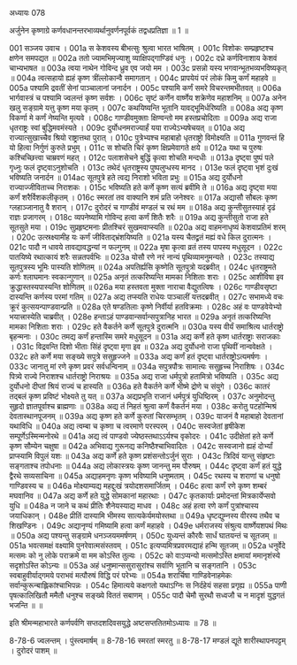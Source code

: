 अध्यायः 078

अर्जुनेन कृष्णाग्रे कर्णवधानन्तरभाव्यर्थानुवर्णनपूर्वकं तद्वधप्रतिज्ञा ॥ 1 ॥

001	सञ्जय उवाच ।
001a	स केशवस्य बीभत्सुः श्रुत्वा भारत भाषितम् ।
001c	विशोकः सम्प्रहृष्टश्च क्षणेन समपद्यत ॥
002a	ततो ज्यामभिमृज्याशु व्याक्षिपद्गाण्डिवं धनुः ।
002c	दध्रे कर्णविनाशाय केशवं चाभ्यभाषत ॥
003a	त्वया नाथेन गोविन्द ध्रुव एव जयो मम ।
003c	प्रसन्नो यस्य भगवान्भूतभव्यभविष्यकृत् ॥
004a	त्वत्सहायो ह्यहं कृष्ण त्रींल्लोकान्वै समागतान् ।
004c	प्रापयेयं परं लोकं किमु कर्णं महाहवे ॥
005a	पश्यामि द्रवतीं सेनां पाञ्चालानां जनार्दन ।
005c	पश्यामि कर्णं समरे विचरन्तमभीतवत् ॥
006a	भार्गवास्त्रं च पश्यामि ज्वलन्तं कृष्ण सर्वशः ।
006c	सृष्टं कर्णेन वार्ष्णेय शक्रेणेव महाशनिम् ॥
007a	अनेन खलु सङ्ग्रामे यत्तु कृष्ण मया कृतम् ।
007c	कथयिष्यन्ति भूतानि यावद्भूमिर्धरिष्यति ॥
008a	अद्य कृष्ण विकर्णा मे कर्णं नेष्यन्ति मृत्यवे ।
008c	गाण्डीवमुक्ताः क्षिण्वन्तो मम हस्तप्रचोदिताः ॥
009a	अद्य राजा धृतराष्ट्रः स्वां बुद्धिमवमंस्यते ।
009c	दुर्योधनमराज्यार्हं यया राज्येऽभ्यषेचयत् ॥
010a	अद्य राज्यात्सुखाच्चैव श्रियो राष्ट्रात्तथा पुरात् ।
010c	पुत्रेभ्यश्च महाबाहो धृतराष्ट्रो विमोक्ष्यति ॥
011a	गुणवन्तं हि यो हित्वा निर्गुणं कुरुते प्रभुम् ।
011c	स शोचति चिरं कृष्ण क्षिप्रमेवागते क्षये ॥
012a	यथा च पुरुषः कश्चिच्छित्त्वा चाम्रवणं महत् ।
012c	पलाशसेचने बुद्धिं कृत्वा शोचति मन्दधीः ॥
013a	दृष्ट्वा पुष्पं पले गृध्नुः फलं दृष्ट्वाऽनुशोचति ।
013c	तथेदं धृतराष्ट्रस्य पुष्पलुप्धस्य मानद ।
013e	फलं दृष्ट्वा भृशं दुःखं भविष्यति जनार्दन ॥
014ac	सूतपुत्रे हते त्वद्य निराशो भविता प्रभुः ॥
015a	अद्य दुर्योधनो राज्याज्जीविताच्च निराशकः ।
015c	भविष्यति हते कर्णे कृष्ण सत्यं ब्रवीमि ते ॥
016a	अद्य दृष्ट्वा मया कर्णं शरैर्विशकलीकृतम् ।
016c	स्मरतां तव वाक्यानि शमं प्रति जनेश्वरः ॥
017a	अद्यासौ सौबलः कृष्ण ग्लहाञ्जानातु वै शरान् ।
017c	दुरोदरं च गाण्डीवं मण्डलं च रथं मम ॥
018a	अद्य कुन्तीसुतस्याहं दृढं राज्ञः प्रजागरम् ।
018c	व्यपनेष्यामि गोविन्द हत्वा कर्णं शितैः शरैः ॥
019a	अद्य कुन्तीसुतो राजा हते सूतसुते मया ।
019c	सुप्रहृष्टमनाः प्रीतश्चिरं सुखमवाप्स्यति ॥
020a	अद्य वाहमनाधृष्यं केशवाप्रतिमं शरम् ।
020c	उत्स्रक्ष्यामीह यः कर्णं जीविताद्भ्रंशयिष्यति ॥
021a	यस्य चैतद्व्रतं मह्यं वधे किल दुरात्मनः ।
021c	पादौ न धावये तावद्यावद्धन्यां न फल्गुनम् ॥
022a	मृषा कृत्वा व्रतं तस्य पापस्य मधुसूदन ।
022c	पातयिष्ये रथात्कायं शरैः सन्नतपर्वभिः ॥
023a	योसौ रणे नरं नान्यं पृथिव्यामनुमन्यते ।
023c	तस्याद्य सूतपुत्रस्य भूमिः पास्यति शोणितम् ॥
024a	अपतिर्ह्यसि कृष्णेति सूतपुत्रो यदब्रवीत् ।
024c	धृतराष्ट्रमते कर्णः श्लाघमानः स्वकान्गुणान् ॥
025a	अनृतं तत्करिष्यन्ति मामका निशिताः शराः ।
025c	आशीविषा इव क्रुद्धास्तस्यपास्यन्ति शोणितम् ॥
026a	मया हस्तवता मुक्ता नाराचा वैद्युतत्विषः ।
026c	गाण्डीवसृष्टा दास्यन्ति कर्णस्य परमां गतिम् ॥
027a	अद्य तप्स्यति राधेयः पाञ्चालीं यत्तदब्रवीत् ।
027c	सभामध्ये वचः क्रूरं कुत्सयन्पाण्डवान्प्रति ॥
028a	एते षण्डतिलाः कृष्णे निर्वीर्या हतविक्रमाः ।
028c	अहं वः पाण्डवेयेभ्यो भयात्त्रास्येति चाब्रवीत् ।
028e	हन्ताऽहं पाण्डवान्सर्वान्सपुत्रानिह भारत ॥
029a	अनृतं तत्करिष्यन्ति मामका निशिताः शराः ।
029c	हते वैकर्तने कर्णे सूतपुत्रे दुरात्मनि ॥
030a	यस्य वीर्यं समाश्रित्य धार्तराष्ट्रो बृहन्मनाः ।
030c	तमद्य कर्णं हन्तास्मि समरे मधुसूदन ॥
031a	अद्य कर्णे हते कृष्ण धार्तराष्ट्राः सराजकाः ।
031c	विद्रवन्ति दिशो भीताः सिंहं दृष्ट्वा मृगा इव ॥
032a	अद्य दुर्योधनो राजा पृथिवीं नान्ववेक्षते ।
032c	हते कर्णे मया सङ्ख्ये सपुत्रे ससुहृज्जने ॥
033a	अद्य कर्णं हतं दृष्ट्वा धार्तराष्ट्रोऽत्यमर्षणः ।
033c	जानातु मां रणे कृष्ण प्रवरं सर्वधन्विनाम् ॥
034a	सपुत्रपौत्रः सामात्यः ससुहृच्च निराशिषः ।
034c	पित्र्ये राज्ये निराशश्च धार्तराष्ट्रो निराश्रयः ॥
035a	अद्य राजा धर्मपुत्रो हतामित्रो भविष्यति ।
035c	अद्य दुर्योधनो दीप्तां श्रियं राज्यं च हास्यति ॥
036a	हते वैकर्तने कर्णे भीष्मे द्रोणे च संयुगे ।
036c	कातरं तद्बलं कृष्ण प्रविष्टं भोक्ष्यते तु यत् ॥
037a	अद्यप्रभृति राजानं धर्मपुत्रं युधिष्ठिरम् ।
037c	अनुमोदन्तु सुहृदो ज्ञातपूर्वाश्च ब्राह्मणाः ॥
038a	अद्य तं निहतं श्रुत्वा कर्णं वैकर्तनं मया ।
038c	करोतु पटहोन्मिश्रं देवतास्थानपूजनम् ॥
039a	अद्य कृष्ण हते कर्णे कुरुतां चिरसम्भृतम् ।
039c	याजनं वै महाबाहो देवतानां यथाविधि ॥
040a	अद्य त्वम्बा च कृष्णा च त्वरमाणे परस्परम् ।
040c	सस्वजेतां हृषीकेश सम्पूर्णेऽस्मिन्मनोरथे ॥
041a	अद्य त्वं पाण्डवो ज्येष्ठस्तथाऽऽर्यश्च वृकोदरः ।
041c	उदीक्षेतां हते कर्णे कृष्ण सौम्येन चक्षुषा ॥
042a	अभिवाद्य गुरूनद्य कनिष्ठैश्चाभिवादितः ।
042c	सस्वजानो ह्यहं दोर्भ्यां प्राप्स्यामि विपुलं यशः ॥
043a	अद्य कर्णे हते कृष्ण प्रशंसन्तोऽर्जुनं सुराः ।
043c	त्रिदिवं यान्तु संहृष्टाः सङ्गताश्च तपोधनाः ॥
044a	अद्य लोकास्त्रयः कृष्ण जानन्तु मम पौरुषम् ।
044c	दृष्ट्वा कर्णं हतं युद्धे द्वैरथे सव्यसाचिना ॥
045a	अद्याहमनृणः कृष्ण भविष्यामि धनुष्मताम् ।
045c	रथस्य च शराणां च धनुषो गाण्डिवस्य च ॥
046a	मोक्ष्याम्यद्य महद्दुःखं त्रयोदशसमार्जितम् ।
046c	हत्वा कर्णं रणे कृष्ण शम्बरं मघवानिव ॥
047a	अद्य कर्णे हते युद्धे सोमकानां महारथाः ।
047c	कृतकार्याः प्रमोदन्तां मित्रकार्येप्सवो युधि ॥
048a	न जाने च कथं प्रीतिः शैनेयस्याद्य माधव ।
048c	अहं हत्वा रणे कर्णं पुत्रांश्चास्य जयाधिकान् ।
048e	प्रीतिं दास्यामि भीमस्य सात्यकेर्यमयोस्तथा ॥
049a	धृष्टद्युम्नस्य वीरस्य तथैव च शिखण्डिनः ।
049c	अद्यानृण्यं गमिष्यामि हत्वा कर्णं महाहवे ।
049e	धर्मराजस्य संश्रुत्य वार्ष्णेयशपथं मिथः ॥
050a	अद्य पश्यन्तु सङ्ग्रामे धनञ्जयममर्षणम् ।
050c	युध्यन्तं कौरवैः सार्धं घातयन्तं च सूतजम् ॥
051a	भवत्समक्षं वक्ष्यामि पुनरेवात्मसंस्तवम् ।
051c	इत्यप्यमित्रप्रवरमद्याहं हन्मि सूतजम् ॥
052a	धनुर्वेदे मत्समः को नु लोके पराक्रमे वा मम कोऽस्ति तुल्यः ।
052c	को वाऽप्यन्यो मत्समोऽस्ति क्षमायां ममानृशंस्ये सदृशोऽस्ति कोऽन्यः ॥
053a	अहं धनुष्मान्ससुरासुरांश्च सर्वाणि भूतानि च सङ्गतानि ।
053c	स्वबाहुवीर्याद्गमये पराभवं मत्पौरुषं विद्धि परं परेभ्यः ॥
054a	शरार्चिषा गाण्डिवेनाहमेकः सर्वान्कुरून्बाह्लिकांश्चाभिपन्नः ।
054c	हिमात्यये कक्षगतो यथाऽग्निः स निर्दहेयं सहसा प्रगृह्य ॥
055a	पाणी पृषत्कालिखितौ ममैतौ धनुश्च सङ्ख्ये विततं सबाणम् ।
055c	पादौ चेमौ सुरथौ सध्वजौ च न मादृशं युद्धगतं भजन्ति ॥ ॥

इति श्रीमन्महाभारते कर्णपर्वणि सप्तदशदिवसयुद्धे अष्टसप्ततितमोऽध्यायः ॥ 78 ॥

8-78-6 ज्वलन्तम् । पुंस्त्वमार्षम् ॥ 8-78-16 स्मरतां स्मरतु ॥ 8-78-17 मण्डलं द्यूते शारीस्थापनपट्टम् । दुरोदरं पाशम् ॥
